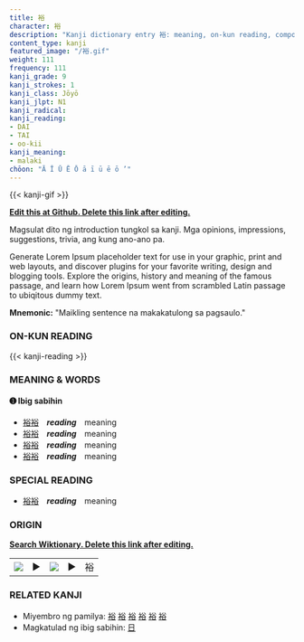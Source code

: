 ```yaml
---
title: 裕
character: 裕
description: "Kanji dictionary entry 裕: meaning, on-kun reading, compounds, origin, related kanji"
content_type: kanji
featured_image: "/裕.gif"
weight: 111
frequency: 111
kanji_grade: 9
kanji_strokes: 1
kanji_class: Jōyō
kanji_jlpt: N1
kanji_radical: 
kanji_reading: 
- DAI
- TAI
- oo-kii
kanji_meaning:
- malaki
chōon: "Ā Ī Ū Ē Ō ā ī ū ē ō ’"
---
```

[//]: # (Don't edit the line below. Kanji animated GIF code is automatically generated.)
{{< kanji-gif >}}

[//]: # (Edit below this line.)

**[Edit this at Github. Delete this link after editing.](https://github.com/tim0g/tim/tree/main/content/kanji/裕/index.md)**

Magsulat dito ng introduction tungkol sa kanji. Mga opinions, impressions, suggestions, trivia, ang kung ano-ano pa.

Generate Lorem Ipsum placeholder text for use in your graphic, print and web layouts, and discover plugins for your favorite writing, design and blogging tools. Explore the origins, history and meaning of the famous passage, and learn how Lorem Ipsum went from scrambled Latin passage to ubiqitous dummy text.
 
**Mnemonic:** "Maikling sentence na makakatulong sa pagsaulo."

### ON-KUN READING

[//]: # (Don't edit the line below. ON-KUN READING code is automatically generated.)
{{< kanji-reading >}}

### MEANING & WORDS

#### ➊ **Ibig sabihin**
  - [裕](../裕)[裕](../裕)　***reading***　meaning
  - [裕](../裕)[裕](../裕)　***reading***　meaning
  - [裕](../裕)[裕](../裕)　***reading***　meaning
  - [裕](../裕)[裕](../裕)　***reading***　meaning

### SPECIAL READING
  - [裕](../裕)[裕](../裕)　***reading***　meaning

### ORIGIN

**[Search Wiktionary. Delete this link after editing.](https://wiktionary.org/wiki/裕)**
<table class="kanji-table"><tr><td>
<img src="60px-裕-bronze.svg.png">
</td><td>▶</td><td>
<img src="60px-裕-oracle.svg.png">
</td><td>▶</td>
<td class="kanji-origin">裕</td>
</tr></table>

### RELATED KANJI
- Miyembro ng pamilya: [裕](../裕) [裕](../裕) [裕](../裕) [裕](../裕) [裕](../裕) [裕](../裕)
- Magkatulad ng ibig sabihin: [日](../日)
